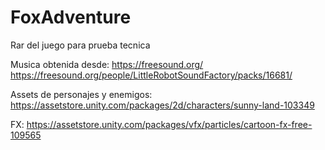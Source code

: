 # FoxAdventure
 Rar del juego para prueba tecnica

Musica obtenida desde: https://freesound.org/
https://freesound.org/people/LittleRobotSoundFactory/packs/16681/

Assets de personajes y enemigos:
https://assetstore.unity.com/packages/2d/characters/sunny-land-103349

FX:
https://assetstore.unity.com/packages/vfx/particles/cartoon-fx-free-109565
